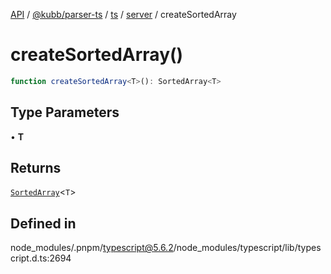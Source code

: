 [API](../../../../../../../packages.md) / [@kubb/parser-ts](../../../../../index.md) / [ts](../../../index.md) / [server](../index.md) / createSortedArray

# createSortedArray()

```ts
function createSortedArray<T>(): SortedArray<T>
```

## Type Parameters

• **T**

## Returns

[`SortedArray`](../../../interfaces/SortedArray.md)\<`T`\>

## Defined in

node\_modules/.pnpm/typescript@5.6.2/node\_modules/typescript/lib/typescript.d.ts:2694
